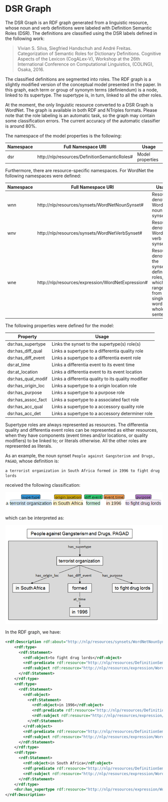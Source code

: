 # DSR Graph

The DSR Graph is an RDF graph generated from a linguistic resource, whose noun and verb definitions were labeled with Definition 
Semantic Roles (DSR). The definitions are classified using the DSR labels defined in the following work:

> Vivian S. Silva, Siegfried Handschuh and André Freitas. Categorization of Semantic Roles for Dictionary Definitions. Cognitive 
Aspects of the Lexicon (CogALex-V), Workshop at the 26th International Conference on Computational Linguistics, (COLING), Osaka, 2016.

The classified definitions are segmented into roles. The RDF graph is a slightly modified version of the conceptual model presented in 
the paper. In this graph, each term or group of synonym terms (definiendum) is a node, linked to its supertype. The supertype is, in turn, 
linked to all the other roles.

At the moment, the only linguistic resource converted to a DSR Graph is WordNet. The graph is available in both RDF and NTriples formats. 
Please note that the role labeling is an automatic task, so the graph may contain some classification errors. The current accuracy of the
automatic classifier is around 80%.

The namespace of the model properties is the following:

| Namespace | Full Namespace URI                                | Usage                                   |
|-----------|---------------------------------------------------|-----------------------------------------|
|dsr        |http://nlp/resources/DefinitionSemanticRoles#      | Model properties                        |

Furthermore, there are resource-specific namespaces. For WordNet the following namespaces were defined:

| Namespace | Full Namespace URI                                | Usage                                   |
|-----------|---------------------------------------------------|-----------------------------------------|
|wnn        |http://nlp/resources/synsets/WordNetNounSynset#    | Resources denoting WordNet noun synsets |
|wnv        |http://nlp/resources/synsets/WordNetVerbSynset#    | Resources denoting WordNet verb synsets |
|wne        |http://nlp/resources/expression/WordNetExpression# | Resources denoting the synset's definition roles, which can range from a single word to a whole sentence |

The following properties were defined for the model:

| Property            | Usage                                                | 
|---------------------|------------------------------------------------------|
|dsr:has_supertype    | Links the synset to the supertype(s) role(s)         |
|dsr:has\_diff_qual   | Links a supertype to a differentia quality role      |
|dsr:has\_diff_event  | Links a supertype to a differentia event role        |
|dsr:at_time          | Links a differentia event to its event time          |
|dsr:at_location      | Links a differentia event to its event location      |
|dsr:has\_qual_modif  | Links a differentia quality to its quality modifier  |
|dsr:has\_origin_loc  | Links a supertype to a origin location role          |
|dsr:has_purpose      | Links a supertype to a purpose role                  |
|dsr:has\_assoc_fact  | Links a supertype to a associated fact role          |
|dsr:has\_acc_qual    | Links a supertype to a accessory quality role        |
|dsr:has\_acc_det     | Links a supertype to a accessory determiner role     |

Supertype roles are always represented as resources. The differentia quality and differentia event roles can be represented as 
either resources, when they have components (event times and/or locations, or quality modifiers) to be linked to; or literals otherwise. 
All the other roles are represented as literals.

As an example, the noun synset `People against Gangsterism and Drugs, PAGAD`, whose definition is:

```
a terrorist organization in South Africa formed in 1996 to fight drug lords
```

received the following classification:

![Classified definition](example_definition.png)

which can be interpreted as:

![Definition graph](example_graph.png)

In the RDF graph, we have:

```xml
<rdf:Description rdf:about="http://nlp/resources/synsets/WordNetNounSynset#People_against_Gangsterism_and_Drugs__PAGAD">
    <rdf:type>
      <rdf:Statement>
        <rdf:object>to fight drug lords</rdf:object>
        <rdf:predicate rdf:resource="http://nlp/resources/DefinitionSemanticRoles#has_purpose"/>
        <rdf:subject rdf:resource="http://nlp/resources/expression/WordNetExpression#terrorist_organization"/>
      </rdf:Statement>
    </rdf:type>
    <rdf:type>
      <rdf:Statement>
        <rdf:object>
          <rdf:Statement>
            <rdf:object>in 1996</rdf:object>
            <rdf:predicate rdf:resource="http://nlp/resources/DefinitionSemanticRoles#at_time"/>
            <rdf:subject rdf:resource="http://nlp/resources/expression/WordNetExpression#formed"/>
          </rdf:Statement>
        </rdf:object>
        <rdf:predicate rdf:resource="http://nlp/resources/DefinitionSemanticRoles#has_diff_event"/>
        <rdf:subject rdf:resource="http://nlp/resources/expression/WordNetExpression#terrorist_organization"/>
      </rdf:Statement>
    </rdf:type>
    <rdf:type>
      <rdf:Statement>
        <rdf:object>in South Africa</rdf:object>
        <rdf:predicate rdf:resource="http://nlp/resources/DefinitionSemanticRoles#has_origin_loc"/>
        <rdf:subject rdf:resource="http://nlp/resources/expression/WordNetExpression#terrorist_organization"/>
      </rdf:Statement>
    </rdf:type>
    <dsr:has_supertype rdf:resource="http://nlp/resources/expression/WordNetExpression#terrorist_organization"/>
</rdf:Description>
```  
